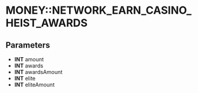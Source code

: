 # MONEY::NETWORK_EARN_CASINO_HEIST_AWARDS

## Parameters
* **INT** amount
* **INT** awards
* **INT** awardsAmount
* **INT** elite
* **INT** eliteAmount
